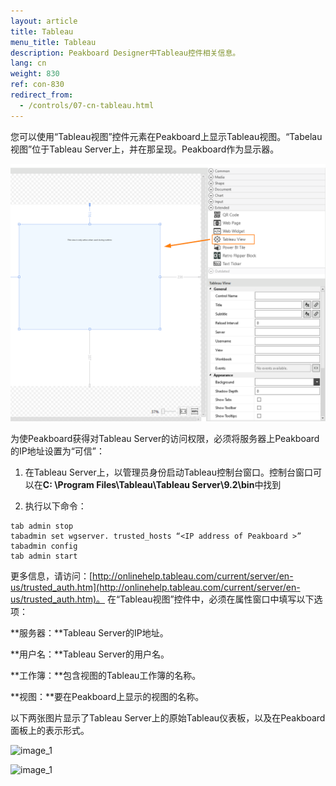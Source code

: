 ```yaml
---
layout: article
title: Tableau
menu_title: Tableau
description: Peakboard Designer中Tableau控件相关信息。
lang: cn
weight: 830
ref: con-830
redirect_from:
  - /controls/07-cn-tableau.html
---
```


您可以使用“Tableau视图”控件元素在Peakboard上显示Tableau视图。“Tabelau视图”位于Tableau Server上，并在那呈现。Peakboard作为显示器。

![image_1](/assets/images/Controls/Tableau/ControlsTableau01.png)

为使Peakboard获得对Tableau Server的访问权限，必须将服务器上Peakboard的IP地址设置为“可信”：

1. 在Tableau Server上，以管理员身份启动Tableau控制台窗口。控制台窗口可以在**C: \Program Files\Tableau\Tableau Server\9.2\bin**中找到

2. 执行以下命令：

```
tab admin stop
tabadmin set wgserver. trusted_hosts “<IP address of Peakboard >”
tabadmin config
tab admin start
```

更多信息，请访问：[http://onlinehelp.tableau.com/current/server/en-us/trusted_auth.htm](http://onlinehelp.tableau.com/current/server/en-us/trusted_auth.htm)。
在“Tableau视图”控件中，必须在属性窗口中填写以下选项：

**服务器：**Tableau Server的IP地址。

**用户名：**Tableau Server的用户名。

**工作簿：**包含视图的Tableau工作簿的名称。

**视图：**要在Peakboard上显示的视图的名称。

以下两张图片显示了Tableau Server上的原始Tableau仪表板，以及在Peakboard面板上的表示形式。

![image_1](/assets/images/Controls/Tableau/ControlsTableau02.png)

![image_1](/assets/images/Controls/Tableau/ControlsTableau03.png)
